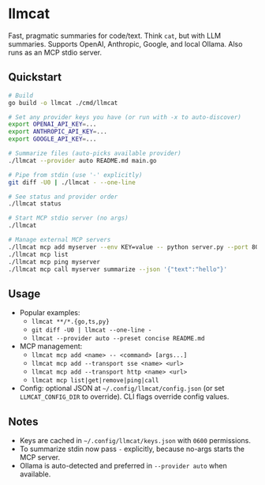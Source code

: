 # llmcat

Fast, pragmatic summaries for code/text. Think `cat`, but with LLM summaries. Supports OpenAI, Anthropic, Google, and local Ollama. Also runs as an MCP stdio server.

## Quickstart

```bash
# Build
go build -o llmcat ./cmd/llmcat

# Set any provider keys you have (or run with -x to auto-discover)
export OPENAI_API_KEY=...
export ANTHROPIC_API_KEY=...
export GOOGLE_API_KEY=...

# Summarize files (auto-picks available provider)
./llmcat --provider auto README.md main.go

# Pipe from stdin (use '-' explicitly)
git diff -U0 | ./llmcat - --one-line

# See status and provider order
./llmcat status

# Start MCP stdio server (no args)
./llmcat

# Manage external MCP servers
./llmcat mcp add myserver --env KEY=value -- python server.py --port 8080
./llmcat mcp list
./llmcat mcp ping myserver
./llmcat mcp call myserver summarize --json '{"text":"hello"}'
```

## Usage

- Popular examples:
  - `llmcat **/*.{go,ts,py}`
  - `git diff -U0 | llmcat --one-line -`
  - `llmcat --provider auto --preset concise README.md`
- MCP management:
  - `llmcat mcp add <name> -- <command> [args...]`
  - `llmcat mcp add --transport sse <name> <url>`
  - `llmcat mcp add --transport http <name> <url>`
  - `llmcat mcp list|get|remove|ping|call`
- Config: optional JSON at `~/.config/llmcat/config.json` (or set `LLMCAT_CONFIG_DIR` to override). CLI flags override config values.

## Notes

- Keys are cached in `~/.config/llmcat/keys.json` with `0600` permissions.
- To summarize stdin now pass `-` explicitly, because no-args starts the MCP server.
- Ollama is auto-detected and preferred in `--provider auto` when available.
